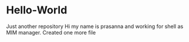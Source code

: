 # Hello-World
Just another repository
Hi my name is prasanna and working for shell as MIM manager.
Created one more file
